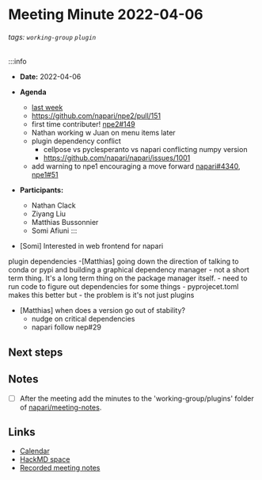 Meeting Minute 2022-04-06
===

###### tags: `working-group` `plugin`

:::info
- **Date:** 2022-04-06
- **Agenda**
    - [last week](https://hackmd.io/ZMUPmQWWSOa1rwmpswX3gw)
    - https://github.com/napari/npe2/pull/151
    - first time contributer! [npe2#149]
    - Nathan working w Juan on menu items later 
    - plugin dependency conflict
        - cellpose vs pyclesperanto vs napari conflicting numpy version
        - https://github.com/napari/napari/issues/1001
    - add warning to npe1 encouraging a move forward [napari#4340], [npe1#51]
- **Participants:**
    - Nathan Clack
    - Ziyang Liu
    - Matthias Bussonnier
    - Somi Afiuni
:::


- [Somi] Interested in web frontend for napari

plugin dependencies
-[Matthias] going down the direction of talking to conda or pypi and building a graphical dependency manager - not a short term thing.  It's a long term thing on the package manager itself.
    - need to run code to figure out dependencies for some things
        - pyprojecet.toml makes this better but
    - the problem is it's not just plugins


- [Matthias] when does a version go out of stability?
    - nudge on critical dependencies
    - napari follow nep#29
<!-- Discussion goes here-->

## Next steps
<!-- Action items go here -->

## Notes 
<!-- Other important details discussed during the meeting can be entered here. -->

- [ ] After the meeting add the minutes to the 'working-group/plugins' folder of [napari/meeting-notes](https://github.com/napari/meeting-notes).

## Links

* [Calendar](https://calendar.google.com/calendar/u/0?cid=Y18zNXI5M2VjNnZ0cDhzbWhtN2R2NXVvdDB2NEBncm91cC5jYWxlbmRhci5nb29nbGUuY29t)
* [HackMD space](https://hackmd.io/team/napari-wg-plugin)
* [Recorded meeting notes](https://github.com/napari/meeting-notes/tree/master/2021/working-groups/plugins)

[napari#4340]: https://github.com/napari/napari/issues/4340
[npe1#51]: https://github.com/napari/napari-plugin-engine/issues/51
[npe2#149]: https://github.com/napari/npe2/pull/149
